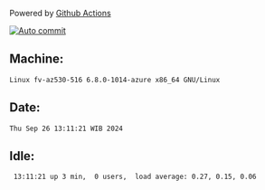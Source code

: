 Powered by [Github Actions](https://github.com/features/actions)

[![Auto commit](https://github.com/hiage/workstation/workflows/Auto%20commit/badge.svg)](https://github.com/hiage/workstation/actions?query=workflow%3A%22Auto+commit%22)

## Machine:
```
Linux fv-az530-516 6.8.0-1014-azure x86_64 GNU/Linux
```
## Date:
```
Thu Sep 26 13:11:21 WIB 2024
```
## Idle:
```
 13:11:21 up 3 min,  0 users,  load average: 0.27, 0.15, 0.06
```
